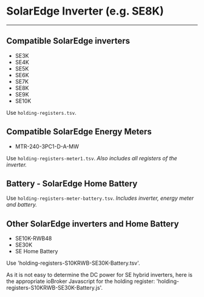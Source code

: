 # SolarEdge Inverter (e.g. SE8K)

---------------------------------------------------------

## Compatible SolarEdge inverters

- SE3K
- SE4K
- SE5K
- SE6K
- SE7K
- SE8K
- SE9K
- SE10K

Use `holding-registers.tsv`.

## Compatible SolarEdge Energy Meters

- MTR-240-3PC1-D-A-MW

Use `holding-registers-meter1.tsv`. *Also includes all registers of the inverter.*

## Battery - SolarEdge Home Battery

Use `holding-registers-meter-battery.tsv`. *Includes inverter, energy meter and battery.*

## Other SolarEdge inverters and Home Battery

- SE10K-RWB48
- SE30K
- SE Home Battery

Use 'holding-registers-S10KRWB-SE30K-Battery.tsv'.

As it is not easy to determine the DC power for SE hybrid inverters, here is the appropriate ioBroker Javascript for the holding register:
'holding-registers-S10KRWB-SE30K-Battery.js'.
